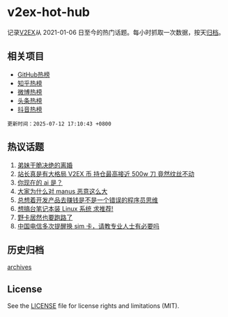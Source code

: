 # v2ex-hot-hub

 记录[V2EX](https://www.v2ex.com/)从 2021-01-06 日至今的热门话题。每小时抓取一次数据，按天[归档](archives)。
 
 ## 相关项目

- [GitHub热榜](https://github.com/lonnyzhang423/github-hot-hub)
- [知乎热榜](https://github.com/lonnyzhang423/zhihu-hot-hub)
- [微博热榜](https://github.com/lonnyzhang423/weibo-hot-hub)
- [头条热榜](https://github.com/lonnyzhang423/toutiao-hot-hub)
- [抖音热榜](https://github.com/lonnyzhang423/douyin-hot-hub)


 `更新时间：2025-07-12 17:10:43 +0800`

## 热议话题

1. [弟妹干脆决绝的离婚](https://www.v2ex.com/t/1144632)
1. [站长真是有大格局 V2EX 币 持仓最高接近 500w 刀 竟然纹丝不动](https://www.v2ex.com/t/1144709)
1. [你现在的 ai 是？](https://www.v2ex.com/t/1144664)
1. [大家为什么对 manus 恶意这么大](https://www.v2ex.com/t/1144640)
1. [总想着开发产品去赚钱是不是一个错误的程序员思维](https://www.v2ex.com/t/1144710)
1. [想搞台笔记本装 Linux 系统 求推荐!](https://www.v2ex.com/t/1144643)
1. [野卡居然也要跑路了](https://www.v2ex.com/t/1144755)
1. [中国电信多次提醒换 sim 卡，请教专业人士有必要吗](https://www.v2ex.com/t/1144698)

## 历史归档

[archives](archives)

## License

See the [LICENSE](LICENSE) file for license rights and limitations (MIT).
